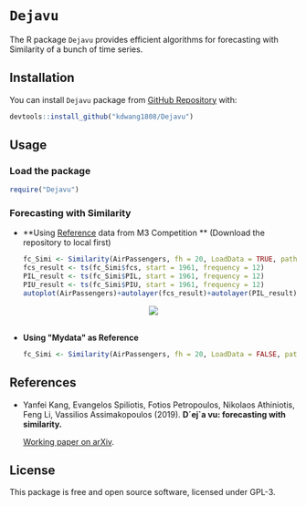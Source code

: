 `Dejavu`
========

The R package ``Dejavu`` provides  efficient algorithms for forecasting with Similarity of a bunch of time series.

Installation
------------

You can install  `Dejavu` package from [GitHub Repository](https://github.com/kdwang1808/Dejavu) with:

``` r
devtools::install_github("kdwang1808/Dejavu")
```

Usage
-----

### Load the package

``` r
require("Dejavu")
```

### Forecasting with Similarity

* **Using [Reference](https://github.com/kdwang1808/Reference) data from M3 Competition ** (Download the repository to local first)

  ```R
  fc_Simi <- Similarity(AirPassengers, fh = 20, LoadData = TRUE, path = NULL)
  fcs_result <- ts(fc_Simi$fcs, start = 1961, frequency = 12)
  PIL_result <- ts(fc_Simi$PIL, start = 1961, frequency = 12)
  PIU_result <- ts(fc_Simi$PIU, start = 1961, frequency = 12)
  autoplot(AirPassengers)+autolayer(fcs_result)+autolayer(PIL_result)+autolayer(PIU_result)
  ```

<div align="center">
  <img src="https://github.com/kdwang1808/Dejavu/blob/master/Forecast_result.png"><br><br>
</div>

* **Using "Mydata" as Reference**

  ```R
  fc_Simi <- Similarity(AirPassengers, fh = 20, LoadData = FALSE, path = "Mydata")
  ```

  


References
----------

- Yanfei Kang, Evangelos Spiliotis, Fotios Petropoulos, Nikolaos Athiniotis, Feng Li, Vassilios
  Assimakopoulos (2019). **D´ej\`a vu: forecasting with similarity.** 

  [Working paper on arXiv](https://arxiv.org/abs/1909.00221).


License
-------
This package is free and open source software, licensed under GPL-3.
